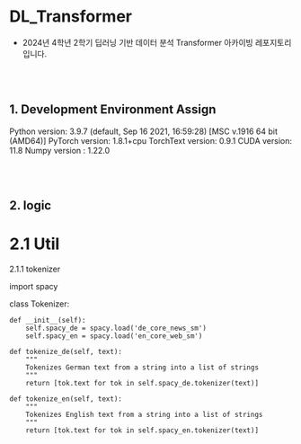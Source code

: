 # DL_Transformer

- 2024년 4학년 2학기 딥러닝 기반 데이터 분석 Transformer 아카이빙 레포지토리입니다.

<br/><br/>

## 1. Development Environment Assign
Python version: 3.9.7 (default, Sep 16 2021, 16:59:28) [MSC v.1916 64 bit (AMD64)] 
PyTorch version: 1.8.1+cpu 
TorchText version: 0.9.1 
CUDA version: 11.8
Numpy version : 1.22.0

<br/><br/>

## 2. logic
# 2.1 Util
2.1.1 tokenizer

import spacy

class Tokenizer:

    def __init__(self):
        self.spacy_de = spacy.load('de_core_news_sm')
        self.spacy_en = spacy.load('en_core_web_sm')

    def tokenize_de(self, text):
        """
        Tokenizes German text from a string into a list of strings
        """
        return [tok.text for tok in self.spacy_de.tokenizer(text)]

    def tokenize_en(self, text):
        """
        Tokenizes English text from a string into a list of strings
        """
        return [tok.text for tok in self.spacy_en.tokenizer(text)]
